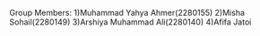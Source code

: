 Group Members:
1)Muhammad Yahya Ahmer(2280155)
2)Misha Sohail(2280149)
3)Arshiya Muhammad Ali(2280140)
4)Afifa Jatoi
